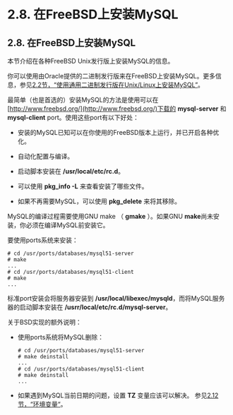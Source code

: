 # 2.8. 在FreeBSD上安装MySQL

## 2.8. 在FreeBSD上安装MySQL

本节介绍在各种FreeBSD Unix发行版上安装MySQL的信息。

你可以使用由Oracle提供的二进制发行版来在FreeBSD上安装MySQL。更多信息，参见[2.2节，“使用通用二进制发行版在Unix/Linux上安装MySQL”](02.02.00_Installing_MySQL_on_UnixLinux_Using_Generic_Binaries.md)。

最简单（也是首选的）安装MySQL的方法是使用可以在[http://www.freebsd.org/](http://www.freebsd.org/)下载的 **mysql-server** 和 **mysql-client** port。使用这些port有以下好处：

* 安装的MySQL已知可以在你使用的FreeBSD版本上运行，并已开启各种优化。

* 自动化配置与编译。

* 启动脚本安装在 **/usr/local/etc/rc.d**。

* 可以使用 **pkg_info -L** 来查看安装了哪些文件。

* 如果不再需要MySQL，可以使用 **pkg_delete** 来将其移除。

MySQL的编译过程需要使用GNU make （ **gmake** ）。如果GNU **make**尚未安装，你必须在编译MySQL前安装它。

要使用ports系统来安装：

```
# cd /usr/ports/databases/mysql51-server
# make
...
# cd /usr/ports/databases/mysql51-client
# make
...
```

标准port安装会将服务器安装到 **/usr/local/libexec/mysqld**，而将MySQL服务器的启动脚本安装在 **/usrr/local/etc/rc.d/mysql-server**。

关于BSD实现的额外说明：

* 使用ports系统将MySQL删除：

    ```
    # cd /usr/ports/databases/mysql51-server
    # make deinstall
    ...
    # cd /usr/ports/databases/mysql51-client
    # make deinstall
    ...
    ```

* 如果遇到MySQL当前日期的问题，设置 **TZ** 变量应该可以解决。 参见[2.12节，“环境变量“](./02.12.00_Environment_Variables.md)。